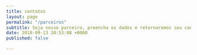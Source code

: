 ```yaml
---
title: contatos
layout: page
permalink: "/parceiros"
subtitle: Seja nosso parceiro, preencha os dados e retornaremos seu contato.
date: 2018-09-13 20:53:08 +0000
published: false

---
```

